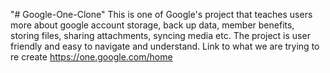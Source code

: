 "# Google-One-Clone" 
This is one of Google's project that teaches users more about google account storage, back up data, member benefits, storing files, sharing attachments, syncing media etc.
The project is user friendly and easy to navigate and understand.
Link to what we are trying to re create https://one.google.com/home
